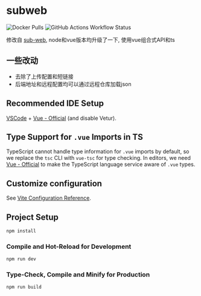 # subweb

![Docker Pulls](https://img.shields.io/docker/pulls/slk1133/subweb)
![GitHub Actions Workflow Status](https://img.shields.io/github/actions/workflow/status/kirileec/subweb/docker-image.yml)

修改自 [sub-web](https://github.com/CareyWang/sub-web), node和vue版本均升级了一下, 使用vue组合式API和ts

## 一些改动

- 去除了上传配置和短链接
- 后端地址和远程配置均可以通过远程仓库加载json

## Recommended IDE Setup

[VSCode](https://code.visualstudio.com/) + [Vue - Official](https://marketplace.visualstudio.com/items?itemName=Vue.volar) (and disable Vetur).

## Type Support for `.vue` Imports in TS

TypeScript cannot handle type information for `.vue` imports by default, so we replace the `tsc` CLI with `vue-tsc` for type checking. In editors, we need [Vue - Official](https://marketplace.visualstudio.com/items?itemName=Vue.volar) to make the TypeScript language service aware of `.vue` types.

## Customize configuration

See [Vite Configuration Reference](https://vitejs.dev/config/).

## Project Setup

```sh
npm install
```

### Compile and Hot-Reload for Development

```sh
npm run dev
```

### Type-Check, Compile and Minify for Production

```sh
npm run build
```
